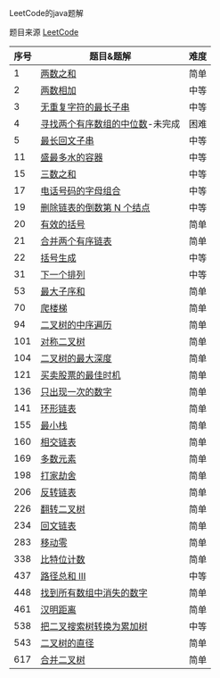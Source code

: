 LeetCode的java题解

题目来源 [LeetCode](https://leetcode-cn.com/problemset/all/)

|序号|题目&题解|难度|
|----|--------|----|
|1|[两数之和](https://github.com/RonCantWriteCode/LeetCodeJava/blob/master/src/main/java/cn/roncantwritecode/leetcodejava/twosum/TwoSum.md)|简单|
|2|[两数相加](https://github.com/RonCantWriteCode/LeetCodeJava/blob/master/src/main/java/cn/roncantwritecode/leetcodejava/addtwonumbers/AddTwoNumbers.md)|中等|
|3|[无重复字符的最长子串](https://github.com/RonCantWriteCode/LeetCodeJava/blob/master/src/main/java/cn/roncantwritecode/leetcodejava/lengthoflongestsubstring/LengthOfLongestSubstring.md)|中等|
|4|[寻找两个有序数组的中位数](https://github.com/RonCantWriteCode/LeetCodeJava/blob/master/src/main/java/cn/roncantwritecode/leetcodejava/findmediansortedarrays/FindMedianSortedArrays.md)-未完成|困难|
|5|[最长回文子串](https://github.com/RonCantWriteCode/LeetCodeJava/blob/master/src/main/java/cn/roncantwritecode/leetcodejava/longestpalindrome/LongestPalindrome.md)|中等|
|11|[盛最多水的容器](https://github.com/RonCantWriteCode/LeetCodeJava/blob/master/src/main/java/cn/roncantwritecode/leetcodejava/maxarea/MaxArea.md)|中等|
|15|[三数之和](https://github.com/RonCantWriteCode/LeetCodeJava/blob/master/src/main/java/cn/roncantwritecode/leetcodejava/threesum/ThreeSum.md)|中等|
|17|[电话号码的字母组合](https://github.com/RonCantWriteCode/LeetCodeJava/blob/master/src/main/java/cn/roncantwritecode/leetcodejava/lettercombinations/LetterCombinations.md)|中等|
|19|[删除链表的倒数第 N 个结点](https://github.com/RonCantWriteCode/LeetCodeJava/blob/master/src/main/java/cn/roncantwritecode/leetcodejava/removenthfromend/RemoveNthFromEnd.md)|中等|
|20|[有效的括号](https://github.com/RonCantWriteCode/LeetCodeJava/blob/master/src/main/java/cn/roncantwritecode/leetcodejava/isvalid/IsValid.md)|简单|
|21|[合并两个有序链表](https://github.com/RonCantWriteCode/LeetCodeJava/blob/master/src/main/java/cn/roncantwritecode/leetcodejava/mergetwolists/MergeTwoLists.md)|简单|
|22|[括号生成](https://github.com/RonCantWriteCode/LeetCodeJava/blob/master/src/main/java/cn/roncantwritecode/leetcodejava/generateparenthesis/GenerateParenthesis.md)|中等|
|31|[下一个排列](https://github.com/RonCantWriteCode/LeetCodeJava/blob/master/src/main/java/cn/roncantwritecode/leetcodejava/nextpermutation/NextPermutation.md)|中等|
|53|[最大子序和](https://github.com/RonCantWriteCode/LeetCodeJava/blob/master/src/main/java/cn/roncantwritecode/leetcodejava/maxsubarray/MaxSubArray.md)|简单|
|70|[爬楼梯](https://github.com/RonCantWriteCode/LeetCodeJava/blob/master/src/main/java/cn/roncantwritecode/leetcodejava/climbstairs/ClimbStairs.md)|简单|
|94|[二叉树的中序遍历](https://github.com/RonCantWriteCode/LeetCodeJava/blob/master/src/main/java/cn/roncantwritecode/leetcodejava/inordertraversal/InorderTraversal.md)|简单|
|101|[对称二叉树](https://github.com/RonCantWriteCode/LeetCodeJava/blob/master/src/main/java/cn/roncantwritecode/leetcodejava/issymmetric/IsSymmetric.md)|简单|
|104|[二叉树的最大深度](https://github.com/RonCantWriteCode/LeetCodeJava/blob/master/src/main/java/cn/roncantwritecode/leetcodejava/maxdepth/MaxDepth.md)|简单|
|121|[买卖股票的最佳时机](https://github.com/RonCantWriteCode/LeetCodeJava/blob/master/src/main/java/cn/roncantwritecode/leetcodejava/maxprofit/MaxProfit.md)|简单|
|136|[只出现一次的数字](https://github.com/RonCantWriteCode/LeetCodeJava/blob/master/src/main/java/cn/roncantwritecode/leetcodejava/singlenumber/SingleNumber.md)|简单|
|141|[环形链表](https://github.com/RonCantWriteCode/LeetCodeJava/blob/master/src/main/java/cn/roncantwritecode/leetcodejava/hascycle/HasCycle.md)|简单|
|155|[最小栈](https://github.com/RonCantWriteCode/LeetCodeJava/blob/master/src/main/java/cn/roncantwritecode/leetcodejava/minstack/MinStack.md)|简单|
|160|[相交链表](https://github.com/RonCantWriteCode/LeetCodeJava/blob/master/src/main/java/cn/roncantwritecode/leetcodejava/getintersectionnode/GetIntersectionNode.md)|简单|
|169|[多数元素](https://github.com/RonCantWriteCode/LeetCodeJava/blob/master/src/main/java/cn/roncantwritecode/leetcodejava/majorityelement/MajorityElement.md)|简单|
|198|[打家劫舍](https://github.com/RonCantWriteCode/LeetCodeJava/blob/master/src/main/java/cn/roncantwritecode/leetcodejava/rob/Rob.md)|简单|
|206|[反转链表](https://github.com/RonCantWriteCode/LeetCodeJava/blob/master/src/main/java/cn/roncantwritecode/leetcodejava/reverselist/ReverseList.md)|简单|
|226|[翻转二叉树](https://github.com/RonCantWriteCode/LeetCodeJava/blob/master/src/main/java/cn/roncantwritecode/leetcodejava/inverttree/InvertTree.md)|简单|
|234|[回文链表](https://github.com/RonCantWriteCode/LeetCodeJava/blob/master/src/main/java/cn/roncantwritecode/leetcodejava/ispalindrome/IsPalindrome.md)|简单|
|283|[移动零](https://github.com/RonCantWriteCode/LeetCodeJava/blob/master/src/main/java/cn/roncantwritecode/leetcodejava/movezeroes/MoveZeroes.md)|简单|
|338|[比特位计数](https://github.com/RonCantWriteCode/LeetCodeJava/blob/master/src/main/java/cn/roncantwritecode/leetcodejava/countingbits/CountingBits.md)|简单|
|437|[路径总和 III](https://github.com/RonCantWriteCode/LeetCodeJava/blob/master/src/main/java/cn/roncantwritecode/leetcodejava/pathsum/PathSum.md)|中等|
|448|[找到所有数组中消失的数字](https://github.com/RonCantWriteCode/LeetCodeJava/blob/master/src/main/java/cn/roncantwritecode/leetcodejava/finddisappearednumbers/FindDisappearedNumbers.md)|简单|
|461|[汉明距离](https://github.com/RonCantWriteCode/LeetCodeJava/blob/master/src/main/java/cn/roncantwritecode/leetcodejava/hammingdistance/HammingDistance.md)|简单|
|538|[把二叉搜索树转换为累加树](https://github.com/RonCantWriteCode/LeetCodeJava/blob/master/src/main/java/cn/roncantwritecode/leetcodejava/convertbst/ConvertBST.md)|中等|
|543|[二叉树的直径](https://github.com/RonCantWriteCode/LeetCodeJava/blob/master/src/main/java/cn/roncantwritecode/leetcodejava/diameterofbinarytree/DiameterOfBinaryTree.md)|简单|
|617|[合并二叉树](https://github.com/RonCantWriteCode/LeetCodeJava/blob/master/src/main/java/cn/roncantwritecode/leetcodejava/mergetrees/MergeTrees.md)|简单|

